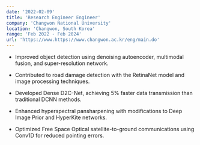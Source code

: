 ```yaml
---
date: '2022-02-09'
title: 'Research Engineer Engineer'
company: 'Changwon National University'
location: 'Changwon, South Korea'
range: 'Feb 2022 - Feb 2024'
url: 'https://www.https://www.changwon.ac.kr/eng/main.do'
---
```


- Improved object detection using denoising autoencoder, multimodal fusion, and super-resolution network.

- Contributed to road damage detection with the RetinaNet model and image processing techniques.

- Developed Dense D2C-Net, achieving 5% faster data transmission than traditional DCNN methods.

- Enhanced hyperspectral pansharpening with modifications to Deep Image Prior and HyperKite networks.

- Optimized Free Space Optical satellite-to-ground communications using Conv1D for reduced pointing errors.

